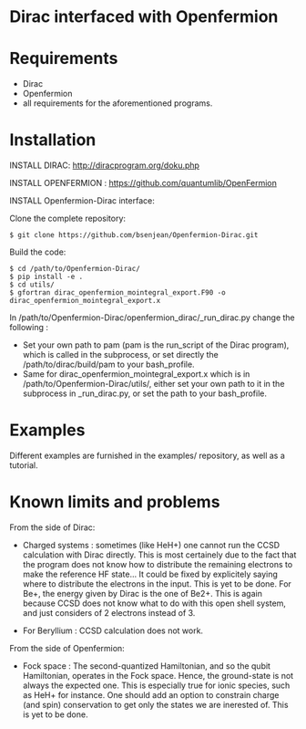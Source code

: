 # Dirac interfaced with Openfermion

# Requirements

- Dirac 
- Openfermion
- all requirements for the aforementioned programs.

# Installation

INSTALL DIRAC: http://diracprogram.org/doku.php

INSTALL OPENFERMION : https://github.com/quantumlib/OpenFermion

INSTALL Openfermion-Dirac interface:

Clone the complete repository:
```
$ git clone https://github.com/bsenjean/Openfermion-Dirac.git
```

Build the code:
```
$ cd /path/to/Openfermion-Dirac/
$ pip install -e .
$ cd utils/
$ gfortran dirac_openfermion_mointegral_export.F90 -o dirac_openfermion_mointegral_export.x
```

In /path/to/Openfermion-Dirac/openfermion_dirac/_run_dirac.py change the following :
- Set your own path to pam (pam is the run_script of the Dirac program), which is called in the subprocess,
or set directly the /path/to/dirac/build/pam to your bash_profile.
- Same for dirac_openfermion_mointegral_export.x which is in /path/to/Openfermion-Dirac/utils/, either set
your own path to it in the subprocess in _run_dirac.py, or set the path to your bash_profile.

# Examples

Different examples are furnished in the examples/ repository, as well as a tutorial.

# Known limits and problems

From the side of Dirac: 
- Charged systems : sometimes (like HeH+) one cannot run the CCSD calculation with Dirac directly.
                  This is most certainely due to the fact that the program does not know how to
                  distribute the remaining electrons to make the reference HF state...
                  It could be fixed by explicitely saying where to distribute the electrons in
                  the input. This is yet to be done.
                  For Be+, the energy given by Dirac is the one of Be2+. This is again because
                  CCSD does not know what to do with this open shell system, and just considers
                  of 2 electrons instead of 3.

- For Beryllium : CCSD calculation does not work.

From the side of Openfermion:
- Fock space :  The second-quantized Hamiltonian, and so the qubit Hamiltonian,
              operates in the Fock space. Hence, the ground-state is not
              always the expected one. This is especially true for ionic species, 
              such as HeH+ for instance. One should add an option to constrain charge 
              (and spin) conservation to get only the states we are inerested of. 
              This is yet to be done.
